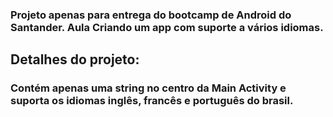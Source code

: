 ### Projeto apenas para entrega do bootcamp de Android do Santander. Aula Criando um app com suporte a vários idiomas.

## Detalhes do projeto:
### Contém apenas uma string no centro da Main Activity e suporta os idiomas inglês, francês e português do brasil. 
